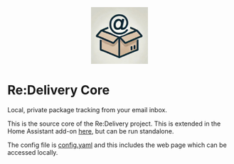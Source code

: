 <p align="center">
  <img src="web/icon.png" alt="Re:Delivery Logo" width="128">
</p>

# Re:Delivery Core

Local, private package tracking from your email inbox.

This is the source core of the Re:Delivery project. This is extended in the Home Assistant add-on [here](https://github.com/proconlon/redelivery), but can be run standalone.

The config file is [config.yaml](config.yaml) and this includes the web page which can be accessed locally.